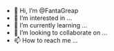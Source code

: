 - 👋 Hi, I’m @FantaGreap
- 👀 I’m interested in ...
- 🌱 I’m currently learning ...
- 💞️ I’m looking to collaborate on ...
- 📫 How to reach me ...

<!---
FantaGreap/FantaGreap is a ✨ special ✨ repository because its `README.md` (this file) appears on your GitHub profile.
You can click the Preview link to take a look at your changes.
--->
